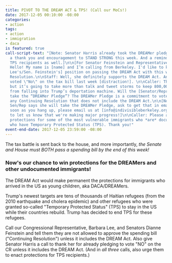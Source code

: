 ```yaml
---
title: PIVOT TO THE DREAM ACT & TPS! (Call our MoCs!)
date: 2017-12-05 00:10:00 -08:00
categories:
- action
tags:
- action
- immigration
- daca
is featured: true
call-script-text: "[Note: Senator Harris already took the DREAMer pledge! She needs
  a thank you and encouragement to STAND STRONG this week. And a reminder to protect
  TPS recipients as well.]\n\n[For Senator Feinstein and Representative Lee:]\nCaller:
  Hello! My name is [name] and I’m calling from Berkeley. I'd like to know about [Rep.
  Lee's/Sen. Feinstein's] position on passing the DREAM Act with this week's Continuing
  Resolution.\n\nStaff: Well, she definitely supports the DREAM Act. And definitely
  voted \"No\" on the tax bill last week [distraction!]. \n\nCaller: That’s great,
  but it’s going to take more than talk and tweet storms to keep 800,000 DACA recipients
  from falling into Trump’s deportation machine. Will the [Senator/Representative]
  take the “DREAMer Pledge”? The DREAMer Pledge is a commitment to vote \"NO\" on
  any Continuing Resolution that does not include the DREAM Act.\n\n[Note: if the
  Sen/Rep says she will take the DREAMer Pledge, ask to get that in email form. As
  soon as you hang up, please email us at [info@indivisibleberkeley.org](mailto:info@indivisibleberkeley.org)
  to let us know that we're making major progress!]\n\nCaller: Please also prioritize
  protections for some of the most vulnerable immigrants who *are* documented, those
  who have Temporary Protected Status (TPS). Thank you!"
event-end-date: 2017-12-05 23:59:00 -08:00
---
```


The tax battle is sent back to the house, and more importantly, *the Senate and House must BOTH pass a spending bill by the end of this week!*

### Now's our chance to win protections for the DREAMers and other undocumented immigrants!

The DREAM Act would make permanent the protections for immigrants who arrived in the US as young children, aka DACA/DREAMers.

Trump's newest targets are tens of thousands of Haitian refugees (from the 2010 earthquake and cholera epidemic) and other refugees who were granted so-called "Temporary Protected Status" (TPS) to stay in the US while their countries rebuild. Trump has decided to end TPS for these refugees.

Call our Congressional Representative, Barbara Lee, and Senators Dianne Feinstein and tell them they are not allowed to approve the spending bill ("Continuing Resolution") unless it includes the DREAM Act. Also give Senator Harris a call to thank her for already pledging to vote "NO" on the CR unless it includes the DREAM Act. (And in *all three* calls, also urge them to enact protections for TPS recipients.)